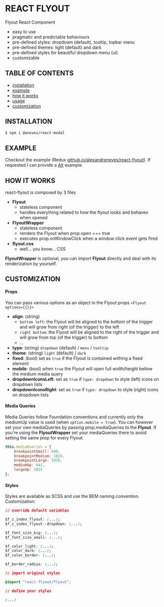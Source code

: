 # REACT FLYOUT

Flyout React Component

+ easy to use
+ pragmatic and predictable behaviours
+ pre-defined styles: dropdown (default), tooltip, topbar menu
+ pre-defined themes: light (default) and dark
+ pre-defined styles for beautiful dropdown menu (ul)
+ customizable



## TABLE OF CONTENTS

+ [installation](#installation)
+ [example](#example)
+ [how it works](#how-it-works)
+ [usage](#usage)
+ [customization](#customization)



## INSTALLATION

```sh
$ npm i @aneves/react-modal
```



## EXAMPLE

Checkout the example (Redux [github.io/alexandreneves/react-flyout](https://alexandreneves.github.io/react-flyout)).
If requested I can provide a [Alt](http://alt.js.org/) example.




## HOW IT WORKS

react-flyout is composed by 3 files
+ **Flyout**
    + stateless component
    + handles everything related to how the flyout looks and behaves when opened
+ **FlyoutWrapper**
    + stateless component
    + renders the Flyout when prop.open === true
    + executes prop.onWindowClick when a window click event gets fired
+ **flyout.css**
    + well... you know... CSS

**FlyoutWrapper** is optional, you can import **Flyout** directly and deal with its renderization by yourself.



## CUSTOMIZATION

#### Props

You can pass various options as an object in the Flyout props `<Flyout options={{}}>`

+ **align**: (string)
    *   `bottom left`: the Flyout will be aligned to the bottom of the trigger and will grow from right (of the trigger) to the left
    *   `right bottom`: the Flyout will be aligned to the right of the trigger and will grow from top (of the trigger) to bottom
    *   ...
+ **type**: (string) `dropdown` (default) / `menu` / `tooltip`
+ **theme**: (string) `light` (default) / `dark`
+ **fixed**: (bool) set as `true` if the Flyout is contained withing a fixed element
+ **mobile**: (bool) when `true` the Flyout will open full width/height bellow the medium media query
+ **dropdownIconsLeft**: set as `true` if `type: dropdown` to style (left) icons on dropdown lists
+ **dropdownIconsRight**: set as `true` if `type: dropdown` to style (right) icons on dropdown lists

#### Media Queries

Media Queries follow Foundation conventions and currently only the mediumUp value is used (when `option.mobile = true`).
You can however set your own mediaQueries by passing prop.mediaQueries to the **Flyout**.
If you're using the **FlyoutWrapper** set your mediaQueries there to avoid setting the same prop for every Flyout.

```javascript
this.mediaQueries = {
    breakpointSmall: 640,
    breakpointMedium: 1024,
    breakpointLarge: 1920,
    mediumUp: 641,
    largeUp: 1025
};
```

#### Styles

Styles are available as SCSS and use the BEM naming convention.
Customization:

```css
// override default variables

$f_z_index_flyout: (...);
$f_z_index_flyout--dropdown: (...);

$f_font_size_big: (...);
$f_font_size_small: (...);

$f_color_light: (...);
$f_color_dark: (...);
$f_color_border: (...);

$f_border_radius: (...);

// import original styles

@import "react-flyout/flyout";

// define your styles

(...)
```
